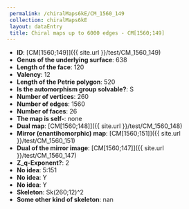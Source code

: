 ```yaml
--- 
 permalink: /chiralMaps6kE/CM_1560_149 
 collection: chiralMaps6kE
 layout: dataEntry
 title: Chiral maps up to 6000 edges - CM[1560;149]
---
```


- **ID**: [CM[1560;149]]({{ site.url }}/test/CM_1560_149)
- **Genus of the underlying surface**: 638
- **Length of the face**: 120
- **Valency**: 12
- **Length of the Petrie polygon**: 520
- **Is the automorphism group solvable?**: S
- **Number of vertices**: 260
- **Number of edges**: 1560
- **Number of faces**: 26
- **The map is self-**: none
- **Dual map**: [CM[1560;148]]({{ site.url }}/test/CM_1560_148)
- **Mirror (enantihomorphic) map**: [CM[1560;151]]({{ site.url }}/test/CM_1560_151)
- **Dual of the mirror image**: [CM[1560;147]]({{ site.url }}/test/CM_1560_147)
- **Z_q-Exponent?**: 2
- **No idea**:  5:151
- **No idea**: Y
- **No idea**: Y
- **Skeleton**: Sk(260;12)^2
- **Some other kind of skeleton**: nan
